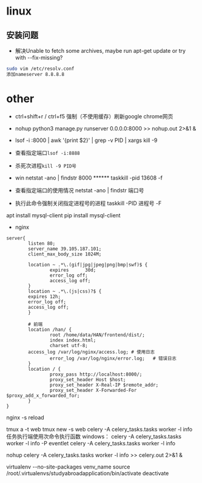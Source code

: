# linux
## 安装问题
-   解决Unable to fetch some archives, maybe run apt-get update or try with --fix-missing?
```bash
sudo vim /etc/resolv.conf 
添加nameserver 8.8.8.8
```

# other

- ctrl+shift+r / ctrl+f5 强制（不使用缓存）刷新google chrome网页

- nohup python3 manage.py runserver 0.0.0.0:8000  >> nohup.out 2>&1 & 

- lsof -i :8000 | awk '{print $2}' | grep -v PID | xargs kill -9


- 查看指定端口`lsof -i:8888`
- 杀死次进程`kill -9 PID号`


- win    netstat -ano | findstr 8000     ******  taskkill -pid 13608 -f


- 查看指定端口的使用情况   netstat -ano | findstr 端口号
- 执行此命令强制关闭指定进程号的进程		taskkill -PID 进程号 -F 


 apt install mysql-client
 pip install mysql-client

- nginx
```
server{
        listen 80;
        server_name 39.105.187.101;
        client_max_body_size 1024M;

        location ~ .*\.(gif|jpg|jpeg|png|bmp|swf)$ {
                expires      30d;
                error_log off;
                access_log off;
        }
        location ~ .*\.(js|css)?$ {
        expires 12h;
        error_log off;
        access_log off;
        }

        # 前端
        location /han/ {
                root /home/data/HAN/frontend/dist/;
                index index.html;
                charset utf-8;
        access_log /var/log/nginx/access.log; # 使用日志
                error_log /var/log/nginx/error.log;   # 错误日志
        }
        location / {
                proxy_pass http://localhost:8000/;
                proxy_set_header Host $host;
                proxy_set_header X-Real-IP $remote_addr;
                proxy_set_header X-Forwarded-For $proxy_add_x_forwarded_for;
        }
}
```

nginx -s reload




tmux a -t web
tmux new -s web
celery -A celery_tasks.tasks worker -l info 任务执行端使用次命令执行函数  windows：   celery -A celery_tasks.tasks worker -l info -P eventlet
                                                                                     celery -A celery_tasks.tasks worker -l info

nohup celery -A celery_tasks.tasks worker -l info  >> celery.out 2>&1 & 

virtualenv --no-site-packages venv_name
source /root/.virtualenvs/studyabroadapplication/bin/activate
deactivate